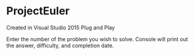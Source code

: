 # ProjectEuler
Created in Visual Studio 2015
Plug and Play

Enter the number of the problem you wish to solve. Console will print out the answer, difficulty, and completion date. 
